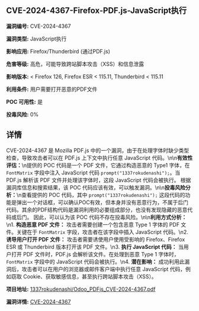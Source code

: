 ## CVE-2024-4367-Firefox-PDF.js-JavaScript执行

**漏洞编号:** CVE-2024-4367

**漏洞类型:** JavaScript执行

**影响应用:** Firefox/Thunderbird (通过PDF.js)

**危害等级:** 高危，可能导致跨站脚本攻击（XSS）和信息泄露

**影响版本:** < Firefox 126, Firefox ESR < 115.11, Thunderbird < 115.11

**利用条件:** 用户需要打开恶意的PDF文件

**POC 可用性:** 是

**投毒风险:** 0%

## 详情

CVE-2024-4367 是 Mozilla PDF.js 中的一个漏洞，由于在处理字体时缺少类型检查，导致攻击者可以在 PDF.js 上下文中执行任意 JavaScript 代码。\n\n**有效性评估：**\n提供的 POC 代码是一个 PDF 文件，它通过构造恶意的 Type1 字体，在 `FontMatrix` 字段中注入 JavaScript 代码 `prompt("1337rokudenashi");`。当 PDF.js 解析该 PDF 文件并处理该字体时，这段 JavaScript 代码会被执行。 根据漏洞库信息和搜索结果，该 POC 代码应该有效，可以触发漏洞。\n\n**投毒风险分析：**\n查看提供的 POC 代码，其中 `prompt("1337rokudenashi");` 这段代码的功能是弹出一个对话框，可以确认POC有效，但本身并没有恶意行为，不属于后门代码。其余的PDF结构代码是漏洞利用的必要组成部分，也没有发现隐藏的恶意代码或后门。 因此，可以认为该 POC 代码不存在投毒风险。\n\n**利用方式分析：**\n1.  **构造恶意 PDF 文件：** 攻击者需要创建一个包含恶意 Type 1 字体的 PDF 文件。关键在于 `FontMatrix` 字段，攻击者在该字段中插入 JavaScript 代码。\n2.  **诱导用户打开 PDF 文件：** 攻击者需要诱使用户使用受影响的 Firefox、Firefox ESR 或 Thunderbird 版本打开该 PDF 文件。\n3.  **执行 JavaScript 代码：** 当用户打开 PDF 文件时，PDF.js 会解析该文件。在处理到恶意 Type 1 字体时，`FontMatrix` 字段中的 JavaScript 代码会被执行。\n4.  **潜在影响：** 成功利用此漏洞后，攻击者可以在用户的浏览器或邮件客户端中执行任意 JavaScript 代码，例如窃取 Cookie、获取敏感信息，甚至执行跨站脚本攻击（XSS）。

**项目地址:** [1337rokudenashi/Odoo_PDFjs_CVE-2024-4367.pdf](https://github.com/1337rokudenashi/Odoo_PDFjs_CVE-2024-4367.pdf)

**漏洞详情:** [CVE-2024-4367](https://nvd.nist.gov/vuln/detail/CVE-2024-4367)
